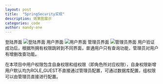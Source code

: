 ```yaml
---
layout: post
title:  "SpringSecurity实现"
description: 效果图展示
categories: code
author: mandy-one
---
```

登陆界面
![登陆界面]({{site.baseurl}}/images/login.png)
用户界面
![用户界面]({{site.baseurl}}/images/user.png)
管理员界面
![管理员界面]({{site.baseurl}}/images/admin.png)
用户验证成功后，根据所拥有权限跳转到不同界面，普通用户只有查询功能，管理员对用户有增删改查功能。<br>

在本项目中用户权限包含自身权限和组权限（即角色所对应权限），自身权限新增用户默认均为ROLE_GUEST不直接通过管理员配置，可通过数据库配置，组权限可以由管理员直接进行配置。
